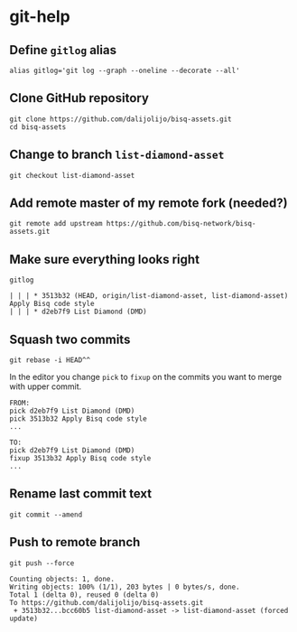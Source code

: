 # git-help

## Define `gitlog` alias
```
alias gitlog='git log --graph --oneline --decorate --all'
```

## Clone GitHub repository
```
git clone https://github.com/dalijolijo/bisq-assets.git
cd bisq-assets
```

## Change to branch `list-diamond-asset`
```
git checkout list-diamond-asset
```

## Add remote master of my remote fork (needed?)
```
git remote add upstream https://github.com/bisq-network/bisq-assets.git
```

## Make sure everything looks right
```
gitlog

| | | * 3513b32 (HEAD, origin/list-diamond-asset, list-diamond-asset) Apply Bisq code style
| | | * d2eb7f9 List Diamond (DMD)
```

## Squash two commits
```
git rebase -i HEAD^^ 
```

In the editor you change `pick` to `fixup` on the commits you want to merge with upper commit.
```
FROM:
pick d2eb7f9 List Diamond (DMD)
pick 3513b32 Apply Bisq code style
...

TO:
pick d2eb7f9 List Diamond (DMD)
fixup 3513b32 Apply Bisq code style
...
```

## Rename last commit text
```
git commit --amend
```

## Push to remote branch
```
git push --force

Counting objects: 1, done.
Writing objects: 100% (1/1), 203 bytes | 0 bytes/s, done.
Total 1 (delta 0), reused 0 (delta 0)
To https://github.com/dalijolijo/bisq-assets.git
 + 3513b32...bcc60b5 list-diamond-asset -> list-diamond-asset (forced update)
```
